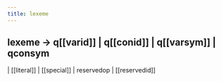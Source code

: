 ```yaml
---
title: lexeme
---
```


## lexeme	→	q[[varid]] | q[[conid]] | q[[varsym]] | qconsym
|	[[literal]] | [[special]] | reservedop | [[reservedid]]
##
